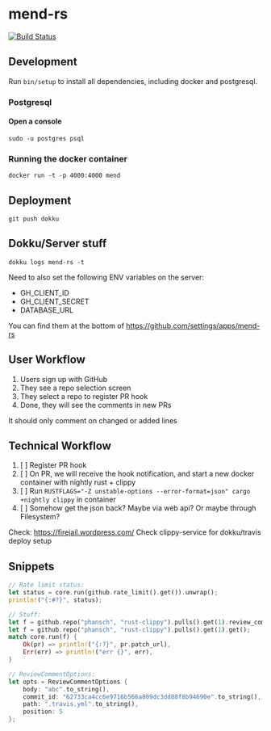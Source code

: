 # mend-rs

[![Build Status](https://travis-ci.com/phansch/mend-rs.svg?branch=master)](https://travis-ci.com/phansch/mend-rs)

## Development

Run `bin/setup` to install all dependencies, including docker and postgresql.

### Postgresql

#### Open a console

    sudo -u postgres psql

### Running the docker container

```shell
docker run -t -p 4000:4000 mend
```

## Deployment

```shell
git push dokku
```

## Dokku/Server stuff

```shell
dokku logs mend-rs -t
```

Need to also set the following ENV variables on the server:

* GH_CLIENT_ID
* GH_CLIENT_SECRET
* DATABASE_URL

You can find them at the bottom of https://github.com/settings/apps/mend-rs

## User Workflow

1. Users sign up with GitHub
2. They see a repo selection screen
3. They select a repo to register PR hook
4. Done, they will see the comments in new PRs

It should only comment on changed or added lines

## Technical Workflow

1. [ ] Register PR hook
1. [ ] On PR, we will receive the hook notification, and start a new docker container with nightly rust + clippy
1. [ ] Run `RUSTFLAGS="-Z unstable-options --error-format=json" cargo +nightly clippy` in container
1. [ ] Somehow get the json back? Maybe via web api? Or maybe through Filesystem?

Check: https://firejail.wordpress.com/
Check clippy-service for dokku/travis deploy setup

## Snippets

```rust
// Rate limit status:
let status = core.run(github.rate_limit().get()).unwrap();
println!("{:#?}", status);

// Stuff:
let f = github.repo("phansch", "rust-clippy").pulls().get(1).review_comments().create(&opts);
let f = github.repo("phansch", "rust-clippy").pulls().get(1).get();
match core.run(f) {
    Ok(pr) => println!("{:?}", pr.patch_url),
    Err(err) => println!("err {}", err),
}

// ReviewCommentOptions:
let opts = ReviewCommentOptions {
    body: "abc".to_string(),
    commit_id: "62733ca4cc6e9716b566a809dc3dd88f8b94690e".to_string(),
    path: ".travis.yml".to_string(),
    position: 5
};
 ```
